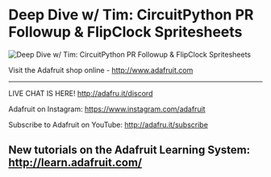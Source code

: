 # Deep Dive w/ Tim: CircuitPython PR Followup & FlipClock Spritesheets

![Deep Dive w/ Tim: CircuitPython PR Followup & FlipClock Spritesheets](https://i.ytimg.com/vi/XHo5Z8vuQ4U/sddefault.jpg 'Deep Dive w/ Tim: CircuitPython PR Followup & FlipClock Spritesheets')

Visit the Adafruit shop online - http://www.adafruit.com

-----------------------------------------
LIVE CHAT IS HERE! http://adafru.it/discord

Adafruit on Instagram: https://www.instagram.com/adafruit

Subscribe to Adafruit on YouTube: http://adafru.it/subscribe

New tutorials on the Adafruit Learning System: http://learn.adafruit.com/
-----------------------------------------
